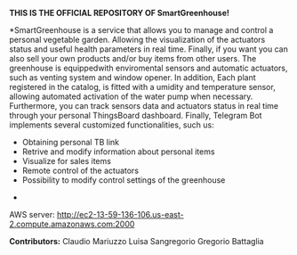
**THIS IS THE OFFICIAL REPOSITORY OF SmartGreenhouse!**

*SmartGreenhouse is a service that allows you to manage and control a personal vegetable garden. Allowing the visualization of the actuators status and useful health parameters in real time. Finally, if you want you can also sell your own products and/or buy items from other users.
The greenhouse is equippedwith enviromental sensors and automatic actuators, such as venting system and window opener. In addition, Each plant registered in the catalog, is fitted with a umidity and temperature sensor, allowing automated activation of the water pump when necessary.
Furthermore, you can track sensors data and actuators status in real time through your personal ThingsBoard dashboard.
Finally, Telegram Bot implements several customized functionalities, such us:
- Obtaining personal TB link
- Retrive and modify information about personal items
- Visualize for sales items
- Remote control of the actuators
- Possibility to modify control settings of the greenhouse
*

AWS server:
http://ec2-13-59-136-106.us-east-2.compute.amazonaws.com:2000

**Contributors:**
Claudio Mariuzzo
Luisa Sangregorio
Gregorio Battaglia
